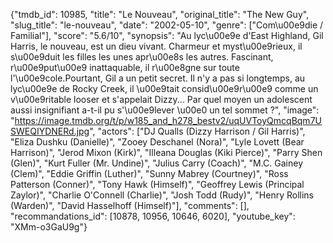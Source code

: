 {"tmdb_id": 10985, "title": "Le Nouveau", "original_title": "The New Guy", "slug_title": "le-nouveau", "date": "2002-05-10", "genre": ["Com\u00e9die / Familial"], "score": "5.6/10", "synopsis": "Au lyc\u00e9e d'East Highland, Gil Harris, le nouveau, est un dieu vivant. Charmeur et myst\u00e9rieux, il s\u00e9duit les filles les unes apr\u00e8s les autres. Fascinant, r\u00e9put\u00e9 inattaquable, il r\u00e8gne sur toute l'\u00e9cole.Pourtant, Gil a un petit secret. Il n'y a pas si longtemps, au lyc\u00e9e de Rocky Creek, il \u00e9tait consid\u00e9r\u00e9 comme un v\u00e9ritable looser et s'appelait Dizzy... Par quel moyen un adolescent aussi insignifiant a-t-il pu s'\u00e9lever \u00e0 un tel sommet ?", "image": "https://image.tmdb.org/t/p/w185_and_h278_bestv2/uqUVToyQmcqBqm7USWEQIYDNERd.jpg", "actors": ["DJ Qualls (Dizzy Harrison / Gil Harris)", "Eliza Dushku (Danielle)", "Zooey Deschanel (Nora)", "Lyle Lovett (Bear Harrison)", "Jerod Mixon (Kirk)", "Illeana Douglas (Kiki Pierce)", "Parry Shen (Glen)", "Kurt Fuller (Mr. Undine)", "Julius Carry (Coach)", "M.C. Gainey (Clem)", "Eddie Griffin (Luther)", "Sunny Mabrey (Courtney)", "Ross Patterson (Conner)", "Tony Hawk (Himself)", "Geoffrey Lewis (Principal Zaylor)", "Charlie O'Connell (Charlie)", "Josh Todd (Rudy)", "Henry Rollins (Warden)", "David Hasselhoff (Himself)"], "comments": [], "recommandations_id": [10878, 10956, 10646, 6020], "youtube_key": "XMm-o3GaU9g"}
